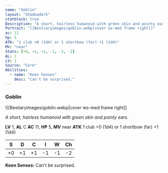 ```yaml
---
name: "Goblin"
layout: "Shadowdark"
statblock: true
Description: "A short, hairless humanoid with green skin and pointy ears."
Portrait: "[[Bestiaryimages/goblin.webp|cover ws-med frame right]]"
ac: 11
hp: 5
ATK: "1 club +0 (1d4) or 1 shortbow (far) +1 (1d4)"
MV: "near"
Stats: [+0, +1, +1, -1, -1, -2]
AL: C
LV: 1
Source: "Core"
Abilities:
  - name: "Keen Senses"
    desc: "Can't be surprised."
---
```


### Goblin

![[Bestiaryimages/goblin.webp|cover ws-med frame right]]

_A short, hairless humanoid with green skin and pointy ears._

**LV** 1, **AL** C
**AC** 11, **HP** 5, **MV** near
**ATK** 1 club +0 (1d4) or 1 shortbow (far) +1 (1d4)

|  S  |  D  |  C  |  I  |  W  |  Ch  |
|:---:|:---:|:---:|:---:|:---:|:----:|
| +0 | +1 | +1 | -1 | -1 | -2 |

**Keen Senses:** Can't be surprised.

